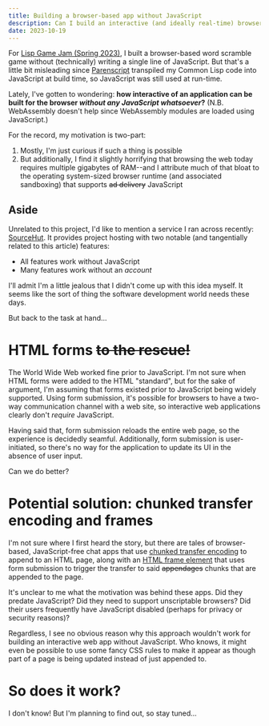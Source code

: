 ```yaml
---
title: Building a browser-based app without JavaScript
description: Can I build an interactive (and ideally real-time) browser-based app without using JavaScript?
date: 2023-10-19
---
```

For [Lisp Game Jam (Spring 2023)](../game-development/lisp-game-jam-2.md), I built a browser-based word scramble game without (technically) writing a single line of JavaScript. But that's a little bit misleading since [Parenscript](https://parenscript.common-lisp.dev/) transpiled my Common Lisp code into JavaScript at build time, so JavaScript was still used at run-time.

Lately, I've gotten to wondering: **how interactive of an application can be built for the browser *without any JavaScript whatsoever*?** (N.B. WebAssembly doesn't help since WebAssembly modules are loaded using JavaScript.)

For the record, my motivation is two-part:

1. Mostly, I'm just curious if such a thing is possible
2. But additionally, I find it slightly horrifying that browsing the web today requires multiple gigabytes of RAM--and I attribute much of that bloat to the operating system-sized browser runtime (and associated sandboxing) that supports ~~ad delivery~~ JavaScript

## Aside
Unrelated to this project, I'd like to mention a service I ran across recently: [SourceHut](https://sourcehut.org/). It provides project hosting with two notable (and tangentially related to this article) features:

* All features work without JavaScript
* Many features work without an *account*

I'll admit I'm a little jealous that I didn't come up with this idea myself. It seems like the sort of thing the software development world needs these days.

But back to the task at hand...

# HTML forms ~~to the rescue!~~
The World Wide Web worked fine prior to JavaScript. I'm not sure when HTML forms were added to the HTML "standard", but for the sake of argument, I'm assuming that forms existed prior to JavaScript being widely supported. Using form submission, it's possible for browsers to have a two-way communication channel with a web site, so interactive web applications clearly don't *require* JavaScript.

Having said that, form submission reloads the entire web page, so the experience is decidedly seamful. Additionally, form submission is user-initiated, so there's no way for the application to update its UI in the absence of user input.

Can we do better?

# Potential solution: chunked transfer encoding and frames
I'm not sure where I first heard the story, but there are tales of browser-based, JavaScript-free chat apps that use [chunked transfer encoding](https://en.wikipedia.org/wiki/Chunked_transfer_encoding) to append to an HTML page, along with an [HTML frame element](https://developer.mozilla.org/en-US/docs/Web/HTML/Element/frame) that uses form submission to trigger the transfer to said ~~appendages~~ chunks that are appended to the page.

It's unclear to me what the motivation was behind these apps. Did they predate JavaScript? Did they need to support unscriptable browsers? Did their users frequently have JavaScript disabled (perhaps for privacy or security reasons)?

Regardless, I see no obvious reason why this approach wouldn't work for building an interactive web app without JavaScript. Who knows, it might even be possible to use some fancy CSS rules to make it appear as though part of a page is being updated instead of just appended to.

# So does it work?
I don't know! But I'm planning to find out, so stay tuned...